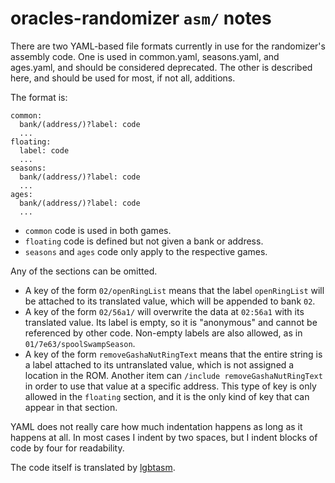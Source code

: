 # oracles-randomizer `asm/` notes

There are two YAML-based file formats currently in use for the randomizer's
assembly code. One is used in common.yaml, seasons.yaml, and ages.yaml, and
should be considered deprecated. The other is described here, and should be
used for most, if not all, additions.

The format is:

```
common:
  bank/(address/)?label: code
  ...
floating:
  label: code
  ...
seasons:
  bank/(address/)?label: code
  ...
ages:
  bank/(address/)?label: code
  ...
```

- `common` code is used in both games.
- `floating` code is defined but not given a bank or address.
- `seasons` and `ages` code only apply to the respective games.

Any of the sections can be omitted.

- A key of the form `02/openRingList` means that the label `openRingList` will
  be attached to its translated value, which will be appended to bank `02`.
- A key of the form `02/56a1/` will overwrite the data at `02:56a1` with its
  translated value. Its label is empty, so it is "anonymous" and cannot be
  referenced by other code. Non-empty labels are also allowed, as in
  `01/7e63/spoolSwampSeason`.
- A key of the form `removeGashaNutRingText` means that the entire string is a
  label attached to its untranslated value, which is not assigned a location in
  the ROM. Another item can `/include removeGashaNutRingText` in order to use
  that value at a specific address. This type of key is only allowed in the
  `floating` section, and it is the only kind of key that can appear in that
  section.

YAML does not really care how much indentation happens as long as it happens at
all. In most cases I indent by two spaces, but I indent blocks of code by four
for readability.

The code itself is translated by [lgbtasm](https://github.com/jangler/lgbtasm).
